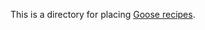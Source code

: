 This is a directory for placing [Goose recipes](https://block.github.io/goose/docs/guides/session-recipes).